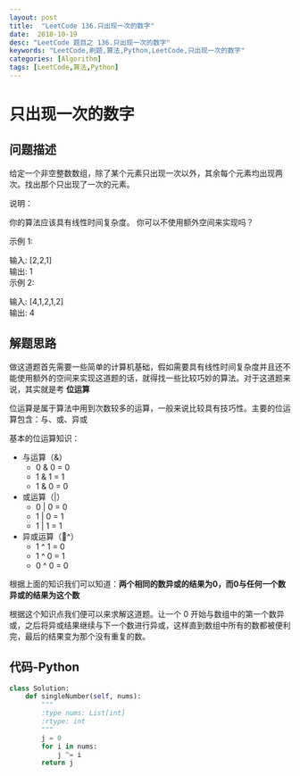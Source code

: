 ```yaml
---
layout: post
title:  "LeetCode 136.只出现一次的数字"
date:  2018-10-19
desc: "LeetCode 题目之 136.只出现一次的数字"
keywords: "LeetCode,刷题,算法,Python,LeetCode,只出现一次的数字"
categories: [Algorithm]
tags: [LeetCode,算法,Python]
---
```

# 只出现一次的数字

## 问题描述

给定一个非空整数数组，除了某个元素只出现一次以外，其余每个元素均出现两次。找出那个只出现了一次的元素。

说明：

你的算法应该具有线性时间复杂度。 你可以不使用额外空间来实现吗？

示例 1:

输入: [2,2,1]<br/>
输出: 1<br/>
示例 2:<br/>

输入: [4,1,2,1,2]<br/>
输出: 4<br/>

## 解题思路

做这道题首先需要一些简单的计算机基础，假如需要具有线性时间复杂度并且还不能使用额外的空间来实现这道题的话，就得找一些比较巧妙的算法。对于这道题来说，其实就是考 **位运算**

位运算是属于算法中用到次数较多的运算，一般来说比较具有技巧性。主要的位运算包含：与、或、异或

基本的位运算知识：

- 与运算（&）
  - 0 & 0 = 0
  - 1 & 1 = 1
  - 1 & 0 = 0
- 或运算（|）
  - 0 | 0 = 0
  - 1 | 0 = 1
  - 1 | 1 = 1
- 异或运算（^）
  - 1 ^ 1 = 0
  - 1 ^ 0 = 1
  - 0 ^ 0 = 0

根据上面的知识我们可以知道：**两个相同的数异或的结果为0，而0与任何一个数异或的结果为这个数**

根据这个知识点我们便可以来求解这道题。让一个 0 开始与数组中的第一个数异或，之后将异或结果继续与下一个数进行异或，这样直到数组中所有的数都被便利完，最后的结果变为那个没有重复的数。

## 代码-Python

```python
class Solution:
    def singleNumber(self, nums):
        """
        :type nums: List[int]
        :rtype: int
        """
        j = 0
        for i in nums:
            j ^= i
        return j
```